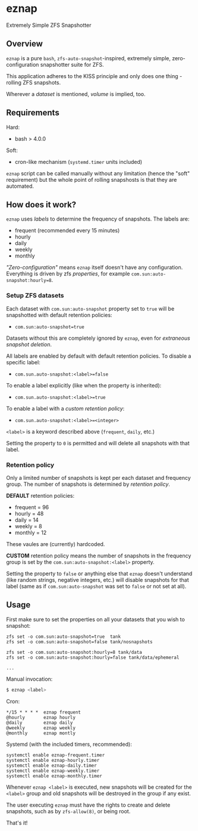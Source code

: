 # eznap

Extremely Simple ZFS Snapshotter

## Overview

`eznap` is a pure `bash`, `zfs-auto-snapshot`-inspired, extremely
simple, zero-configuration snapshotter suite for ZFS.

This application adheres to the KISS principle and only does one thing -
rolling ZFS snapshots.

Wherever a _dataset_ is mentioned, _volume_ is implied, too.

## Requirements

Hard:
  - bash > 4.0.0

Soft:
  - cron-like mechanism (`systemd.timer` units included)

`eznap` script can be called manually without any limitation (hence the "soft"
requirement) but the whole point of rolling snapshosts is that they are
automated.


## How does it work?

`eznap` uses _labels_ to determine the frequency of snapshots. The labels are:

  - frequent (recommended every 15 minutes)
  - hourly
  - daily
  - weekly
  - monthly

_"Zero-configuration"_ means `eznap` itself doesn't have any configuration.
Everything is driven by zfs _properties_, for example `com.sun:auto-snapshot:hourly=8`.

### Setup ZFS datasets

Each dataset with `com.sun:auto-snapshot` property set to `true` will be snapshotted
with default retention policies:

  - `com.sun:auto-snapshot=true`

Datasets without this are completely ignored by `eznap`, even for _extraneous snapshot deletion_.

All labels are enabled by default with default retention policies. To disable a specific label:

  - `com.sun.auto-snapshot:<label>=false`

To enable a label explicitly (like when the property is inherited):

  - `com.sun.auto-snapshot:<label>=true`

To enable a label with a _custom retention policy_:

  - `com.sun.auto-snapshot:<label>=<integer>`

`<label>` is a keyword described above (`frequent`, `daily`, etc.)

Setting the property to `0` is permitted and will delete all snapshots with that label.


### Retention policy

Only a limited number of snapshots is kept per each dataset and frequency
group. The number of snapshots is determined by _retention policy_.

**DEFAULT** retention policies:
  - frequent = 96
  - hourly = 48
  - daily = 14
  - weekly = 8
  - monthly = 12

These vaules are (currently) hardcoded.

**CUSTOM** retention policy means the number of snapshots in the frequency
group is set by the `com.sun:auto-snapshot:<label>` property.

Setting the property to `false` or anything else that `eznap` doesn't understand
(like random strings, negative integers, etc.) will disable snapshots for that
label (same as if `com.sun:auto-snapshot` was set to `false` or not set at all).


## Usage

First make sure to set the properties on all your datasets that you wish to
snapshot:

```
zfs set -o com.sun:auto-snapshot=true  tank
zfs set -o com.sun:auto-snapshot=false tank/nosnapshots

zfs set -o com.sun:auto-snapshot:hourly=8 tank/data
zfs set -o com.sun:auto-snapshot:hourly=false tank/data/ephemeral

...

```

Manual invocation:
```bash
$ eznap <label>
```

Cron:
```cron
*/15 * * * *  eznap frequent
@hourly       eznap hourly
@daily        eznap daily
@weekly       eznap weekly
@monthly      eznap montly
```

Systemd (with the included timers, recommended):
```
systemctl enable eznap-frequent.timer
systemctl enable eznap-hourly.timer
systemctl enable eznap-daily.timer
systemctl enable eznap-weekly.timer
systemctl enable eznap-monthly.timer
```

Whenever `eznap <label>` is executed, new snapshots will be created for the
`<label>` group and old snapshots will be destroyed in the group if any exist.

The user executing `eznap` must have the rights to create and delete snapshots,
such as by `zfs-allow(8)`, or being root.

That's it!


